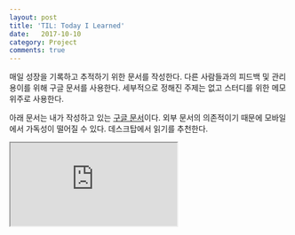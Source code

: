 ```yaml
---
layout: post
title: 'TIL: Today I Learned'
date:   2017-10-10
category: Project
comments: true
---
```


매일 성장을 기록하고 추적하기 위한 문서를 작성한다. 다른 사람들과의 피드백 및 관리 용이를 위해 구글 문서를 사용한다. 세부적으로 정해진 주제는 없고 스터디를 위한 메모 위주로 사용한다.

<p class="break"></p>


아래 문서는 내가 작성하고 있는 [구글 문서](https://docs.google.com/document/d/18tGO8NRKjybJ3QK9-LouJ2KLOW5nMgDjNf3xU6tSrfI/edit?usp=sharing)이다. 외부 문서의 의존적이기 때문에 모바일에서 가독성이 떨어질 수 있다. 데스크탑에서 읽기를 추천한다.

<p class="break"></p>

<iframe src="https://docs.google.com/document/d/e/2PACX-1vTHP1RdbLNN5rGZl4vNU1Rivx6N6twZhrkf2C1g8ixzMQJnDEQw-5stBZ22pqfPJAMR6mZXpwtblb8Q/pub?embedded=true"></iframe>